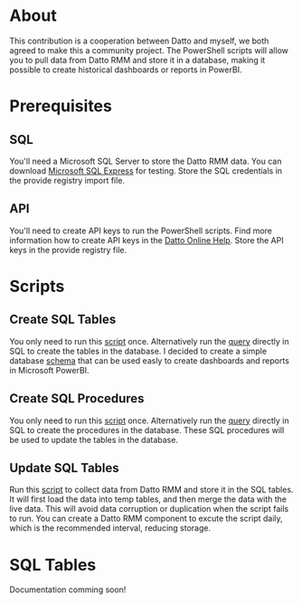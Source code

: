 # About
This contribution is a cooperation between Datto and myself, we both agreed to make this a community project.  The PowerShell scripts will allow you to pull data from Datto RMM and store it in a database, making it possible to create historical dashboards or reports in PowerBI.
# Prerequisites
## SQL
You'll need a Microsoft SQL Server to store the Datto RMM data.  You can download [Microsoft SQL Express](https://www.microsoft.com/en-gb/sql-server/sql-server-downloads) for testing.  Store the SQL credentials in the provide registry import file.
## API
You'll need to create API keys to run the PowerShell scripts.  Find more information how to create API keys in the [Datto Online Help](https://help.aem.autotask.net/en/Content/2SETUP/APIv2.htm).  Store the API keys in the provide registry file.
# Scripts
## Create SQL Tables
You only need to run this [script](https://github.com/aaronengels/DrmmToPowerBI/blob/main/CreateSQLTables.ps1) once.  Alternatively run the [query](https://github.com/aaronengels/DrmmToPowerBI/blob/main/CreateSQLTables.sql) directly in SQL to create the tables in the database.  I decided to create a simple database [schema](https://github.com/aaronengels/DrmmToPowerBI/blob/main/SQLTables.jpg) that can be used easly to create dashboards and reports in Microsoft PowerBI.
## Create SQL Procedures
You only need to run this [script](https://github.com/aaronengels/DrmmToPowerBI/blob/main/CreateSQLProcedures.ps1) once.  Alternatively run the [query](https://github.com/aaronengels/DrmmToPowerBI/blob/main/CreateSQLProcedures.sql) directly in SQL to create the procedures in the database.  These SQL procedures will be used to update the tables in the database.
## Update SQL Tables
Run this [script](https://github.com/aaronengels/DrmmToPowerBI/blob/main/UpdateSQLTables.ps1) to collect data from Datto RMM and store it in the SQL tables.  It will first load the data into temp tables, and then merge the data with the live data.  This will avoid data corruption or duplication when the script fails to run.  You can create a Datto RMM component to excute the script daily, which is the recommended interval, reducing storage.
# SQL Tables
Documentation comming soon!




